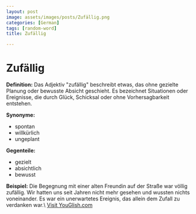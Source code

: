 ```yaml
---
layout: post
image: assets/images/posts/Zufällig.png
categories: [German]
tags: [random-word]
title: Zufällig

---
```


# Zufällig

**Definition:** 
Das Adjektiv "zufällig" beschreibt etwas, das ohne gezielte Planung oder bewusste Absicht geschieht. Es bezeichnet Situationen oder Ereignisse, die durch Glück, Schicksal oder ohne Vorhersagbarkeit entstehen. 

**Synonyme:** 
- spontan
- willkürlich
- ungeplant

**Gegenteile:** 
- gezielt
- absichtlich
- bewusst

**Beispiel:** 
Die Begegnung mit einer alten Freundin auf der Straße war völlig zufällig. Wir hatten uns seit Jahren nicht mehr gesehen und wussten nichts voneinander. Es war ein unerwartetes Ereignis, das allein dem Zufall zu verdanken war.\ <a id="yg-widget-0" class="youglish-widget" data-query="Zufällig" data-lang="german" data-components="8412" data-auto-start="0" data-bkg-color="theme_light" data-title="How%20to%20pronounce%20Zufällig%20in%20German"  rel="nofollow" href="https://youglish.com">Visit YouGlish.com</a><script async src="https://youglish.com/public/emb/widget.js" charset="utf-8"></script>